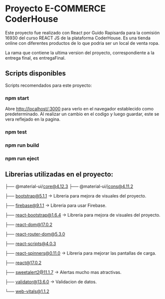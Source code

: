 # Proyecto E-COMMERCE CoderHouse

Este proyecto fue realizado con React por Guido Rapisarda para la comisión 16930 del curso REACT JS de la plataforma CoderHouse.
Es una tienda online con diferentes productos de lo que podria ser un local de venta ropa.

La rama que contiene la ultima version del proyecto, correspondiente a la entrega final, es entregaFinal.

## Scripts disponibles

Scripts recomendados para este proyecto:

### npm start
Abre [http://localhost/:3000](http//localhost:3000) para verlo en el navegador establecido como predeterminado.
Al realizar un cambio en el codigo y luego guardar, este se vera reflejado en la pagina.

### npm test

### npm run build

### npm run eject

## Librerias utilizadas en el proyecto:

├── @material-ui/core@4.12.3
├── @material-ui/icons@4.11.2

├── bootstrap@5.1.1 -> Libreria para mejora de visuales del proyecto.

├── firebase@9.1.1 -> Libreria para usar Firebase.

├── react-bootstrap@1.6.4 -> Libreria para mejora de visuales del proyecto.

├── react-dom@17.0.2

├── react-router-dom@5.3.0

├── react-scripts@4.0.3

├── react-spinners@0.11.0 -> Libreria para mejorar las pantallas de carga.

├── react@17.0.2

├── sweetalert2@11.1.7 -> Alertas mucho mas atractivas.

├── validator@13.6.0 -> Validacion de datos.

└── web-vitals@1.1.2

